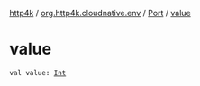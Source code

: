 [http4k](../../index.md) / [org.http4k.cloudnative.env](../index.md) / [Port](index.md) / [value](./value.md)

# value

`val value: `[`Int`](https://kotlinlang.org/api/latest/jvm/stdlib/kotlin/-int/index.html)